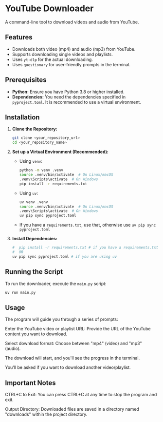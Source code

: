 # YouTube Downloader

A command-line tool to download videos and audio from YouTube.

## Features

* Downloads both video (mp4) and audio (mp3) from YouTube.
* Supports downloading single videos and playlists.
* Uses `yt-dlp` for the actual downloading.
* Uses `questionary` for user-friendly prompts in the terminal.

## Prerequisites

* **Python:** Ensure you have Python 3.8 or higher installed.
* **Dependencies:** You need the dependencies specified in `pyproject.toml`.  It is recommended to use a virtual environment.

## Installation

1.  **Clone the Repository:**
    ```bash
    git clone <your_repository_url>
    cd <your_repository_name>
    ```

2.  **Set up a Virtual Environment (Recommended):**
    * Using `venv`:
        ```bash
        python -m venv .venv
        source .venv/bin/activate  # On Linux/macOS
        .venv\Scripts\activate  # On Windows
        pip install -r requirements.txt
        ```
     * Using `uv`:
        ```bash
        uv venv .venv
        source .venv/bin/activate  # On Linux/macOS
        .venv\Scripts\activate  # On Windows
        uv pip sync pyproject.toml
        ```
    * If you have a `requirements.txt`, use that, otherwise use `uv pip sync pyproject.toml`

3.  **Install Dependencies:**
    ```bash
    #  pip install -r requirements.txt # if you have a requirements.txt
    #  OR
    uv pip sync pyproject.toml # if you are using uv
    ```

## Running the Script

To run the downloader, execute the `main.py` script:

```bash
uv run main.py
```

## Usage
The program will guide you through a series of prompts:

Enter the YouTube video or playlist URL: Provide the URL of the YouTube content you want to download.

Select download format: Choose between "mp4" (video) and "mp3" (audio).

The download will start, and you'll see the progress in the terminal.

You'll be asked if you want to download another video/playlist.

## Important Notes
CTRL+C to Exit: You can press CTRL+C at any time to stop the program and exit.

Output Directory: Downloaded files are saved in a directory named "downloads" within the project directory.